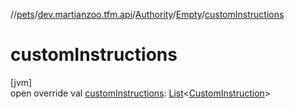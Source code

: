 //[pets](../../../../index.md)/[dev.martianzoo.tfm.api](../../index.md)/[Authority](../index.md)/[Empty](index.md)/[customInstructions](custom-instructions.md)

# customInstructions

[jvm]\
open override val [customInstructions](custom-instructions.md): [List](https://kotlinlang.org/api/latest/jvm/stdlib/kotlin.collections/-list/index.html)&lt;[CustomInstruction](../../-custom-instruction/index.md)&gt;
